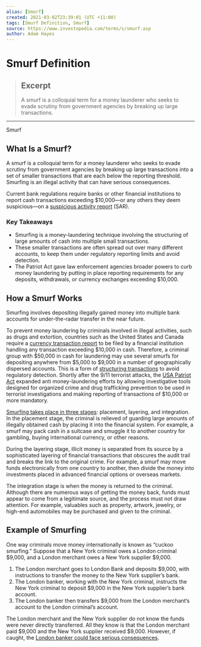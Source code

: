 ```yaml
---
alias: [Smurf]
created: 2021-03-02T23:39:01 (UTC +11:00)
tags: [Smurf Definition, Smurf]
source: https://www.investopedia.com/terms/s/smurf.asp
author: Adam Hayes
---
```


# Smurf Definition

> ## Excerpt
> A smurf is a colloquial term for a money launderer who seeks to evade scrutiny from government agencies by breaking up large transactions.

---

Smurf
## What Is a Smurf?

A smurf is a colloquial term for a money launderer who seeks to evade scrutiny from government agencies by breaking up large transactions into a set of smaller transactions that are each below the reporting threshold. Smurfing is an illegal activity that can have serious consequences.

Current bank regulations require banks or other financial institutions to report cash transactions exceeding $10,000—or any others they deem suspicious—on a [suspicious activity report](https://www.investopedia.com/terms/s/suspicious-activity-report.asp) (SAR).

### Key Takeaways

-   Smurfing is a money-laundering technique involving the structuring of large amounts of cash into multiple small transactions.
-   These smaller transactions are often spread out over many different accounts, to keep them under regulatory reporting limits and avoid detection.
-   The Patriot Act gave law enforcement agencies broader powers to curb money laundering by putting in place reporting requirements for any deposits, withdrawals, or currency exchanges exceeding $10,000.

## How a Smurf Works

Smurfing involves depositing illegally gained money into multiple bank accounts for under-the-radar transfer in the near future.

To prevent money laundering by criminals involved in illegal activities, such as drugs and extortion, countries such as the United States and Canada require a [currency transaction report](https://www.investopedia.com/terms/c/ctr.asp) to be filed by a financial institution handling any transaction exceeding $10,000 in cash. Therefore, a criminal group with $50,000 in cash for laundering may use several smurfs for depositing anywhere from $5,000 to $9,000 in a number of geographically dispersed accounts. This is a form of [structuring transactions](https://www.investopedia.com/terms/s/structured-transaction.asp) to avoid regulatory detection. Shortly after the 9/11 terrorist attacks, the [USA Patriot Act](https://www.investopedia.com/terms/p/patriotact.asp) expanded anti money-laundering efforts by allowing investigative tools designed for organized crime and drug trafficking prevention to be used in terrorist investigations and making reporting of transactions of $10,000 or more mandatory.

[Smurfing takes place in three stages](https://www.investopedia.com/ask/answers/022015/what-methods-are-used-launder-money.asp): placement, layering, and integration. In the placement stage, the criminal is relieved of guarding large amounts of illegally obtained cash by placing it into the financial system. For example, a smurf may pack cash in a suitcase and smuggle it to another country for gambling, buying international currency, or other reasons.

During the layering stage, illicit money is separated from its source by a sophisticated layering of financial transactions that obscures the audit trail and breaks the link to the original crime. For example, a smurf may move funds electronically from one country to another, then divide the money into investments placed in advanced financial options or overseas markets.

The integration stage is when the money is returned to the criminal. Although there are numerous ways of getting the money back, funds must appear to come from a legitimate source, and the process must not draw attention. For example, valuables such as property, artwork, jewelry, or high-end automobiles may be purchased and given to the criminal.

## Example of Smurfing

One way criminals move money internationally is known as “cuckoo smurfing.” Suppose that a New York criminal owes a London criminal $9,000, and a London merchant owes a New York supplier $9,000.

1.  The London merchant goes to London Bank and deposits $9,000, with instructions to transfer the money to the New York supplier’s bank.
2.  The London banker, working with the New York criminal, instructs the New York criminal to deposit $9,000 in the New York supplier’s bank account.
3.  The London banker then transfers $9,000 from the London merchant’s account to the London criminal’s account.

The London merchant and the New York supplier do not know the funds were never directly transferred. All they know is that the London merchant paid $9,000 and the New York supplier received $9,000. However, if caught, the [London banker could face serious consequences](https://www.investopedia.com/ask/answers/021015/if-caught-what-implications-does-money-laundering-have-business.asp).
